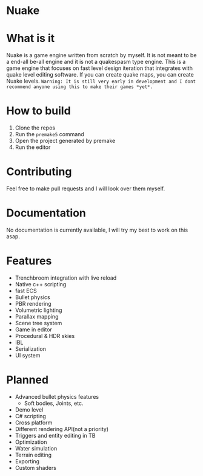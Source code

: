 # Nuake


# What is it
Nuake is a game engine written from scratch by myself. It is not meant to be a end-all be-all engine and it is not a quakespasm type engine. This is a game engine that focuses on fast level design iteration that integrates with quake level editing software. If you can create quake maps, you can create Nuake levels. 
`Warning: It is still very early in development and I dont recommend anyone using this to make their games *yet*. `

# How to build
1. Clone the repos
2. Run the `premake5` command
3. Open the project generated by premake
4. Run the editor

# Contributing
Feel free to make pull requests and I will look over them myself.

# Documentation
No documentation is currently available, I will try my best to work on this asap. 

# Features
- Trenchbroom integration with live reload
- Native c++ scripting
- fast ECS
- Bullet physics
- PBR rendering
- Volumetric lighting
- Parallax mapping
- Scene tree system
- Game in editor
- Procedural & HDR skies
- IBL
- Serialization
- UI system

# Planned
- Advanced bullet physics features
  - Soft bodies, Joints, etc.
- Demo level
- C# scripting
- Cross platform
- Different rendering API(not a priority)
- Triggers and entity editing in TB
- Optimization
- Water simulation
- Terrain editing
- Exporting
- Custom shaders

